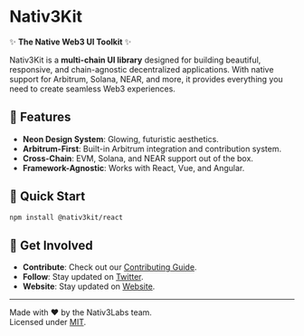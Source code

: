 # Nativ3Kit

✨ **The Native Web3 UI Toolkit** ✨  

Nativ3Kit is a **multi-chain UI library** designed for building beautiful, responsive, and chain-agnostic decentralized applications. With native support for Arbitrum, Solana, NEAR, and more, it provides everything you need to create seamless Web3 experiences.

## 🎨 Features

- **Neon Design System**: Glowing, futuristic aesthetics.  
- **Arbitrum-First**: Built-in Arbitrum integration and contribution system.  
- **Cross-Chain**: EVM, Solana, and NEAR support out of the box.  
- **Framework-Agnostic**: Works with React, Vue, and Angular.  

## 🚀 Quick Start

```bash
npm install @nativ3kit/react
```

## 🤝 Get Involved

- **Contribute**: Check out our [Contributing Guide](CONTRIBUTING.md).  
- **Follow**: Stay updated on [Twitter](https://twitter.com/nativ3labs).
- **Website**: Stay updated on [Website](https://nativ3labs.com).

---

Made with ❤️ by the Nativ3Labs team.  
Licensed under [MIT](LICENSE).
